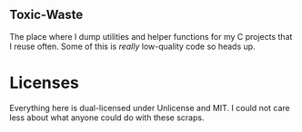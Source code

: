 ## Toxic-Waste
The place where I dump utilities and helper functions for my C projects that I reuse often. Some of this is _really_ low-quality code so heads up.

# Licenses
Everything here is dual-licensed under Unlicense and MIT. I could not care less about what anyone could do with these scraps.